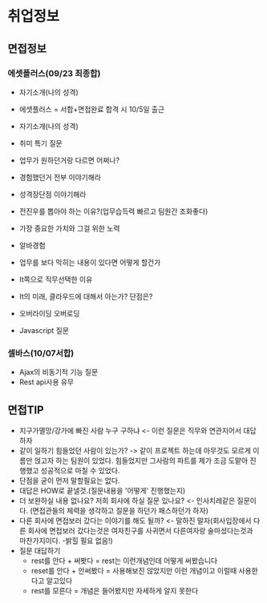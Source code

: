 # 취업정보

## 면접정보

### 에셋플러스(09/23 최종합)

* 자기소개(나의 성격)

* 에셋플러스 = 서합+면접완료 합격 시 10/5일 출근

* 자기소개(나의 성격)

* 취미 특기 질문

* 업무가 원하던거랑 다르면 어쩌나?

* 경험했던거 전부 이야기해라

* 성격장단점 이야기해라

* 전진우를 뽑아야 하는 이유?(업무습득력 빠르고 팀원간 조화좋다)

* 가장 중요한 가치와 그걸 위한 노력

* 알바경험

* 업무를 보다 막히는 내용이 있다면 어떻게 할건가

* It쪽으로 직무선택한 이유

* It의 미래, 클라우드에 대해서 아는가? 단점은?

* 오버라이딩 오버로딩

* Javascript 질문

  

### 셀바스(10/07서합)

* Ajax의 비동기적 기능 질문
* Rest api사용 유무



## 면접TIP

* 지구가멸망/강가에 빠진 사람 누구 구하냐 <- 이런 질문은 직무와 연관지어서 대답하자
* 같이 일하기 힘들었던 사람이 있는가? -> 같이 프로젝트 하는데 아무것도 모르게 이름만 얹고자 하는 팀원이 있었다. 힘들었지만 그사람의 파트를 제가 조금 도맡아 진행했고 성공적으로 마칠 수 있었다.
* 단점을 굳이 먼저 말할필요는 없다.
* 대답은 HOW로 끝낼것.(질문내용을 '어떻게' 진행했는지)
* 더 보완하실 내용 없나요? 저희 회사에 하실 질문 있나요? <- 인사치레같은 질문이다. (면접관들의 체력을 생각하고 질문을 하던가 패스하던가 하자)
* 다른 회사에 면접보러 갔다는 이야기를 해도 될까? <- 말하진 말자(회사입장에서 다른 회사에 면접보러 갔다는것은 여자친구를 사귀면서 다른여자랑 술마셨다는것과 마찬가지이다. -밝힐 필요 없음!)
* 질문 대답하기
  * rest를 안다 + 써봣다 = rest는 이런개념인데 어떻게 써봤습니다
  * reset를 안다 + 안써봤다 = 사용해보진 않았지만 이런 개념이고 이럴때 사용한다고 알고있다
  * rest를 모른다 = 개념은 들어봤지만 자세하게 알지 못한다

